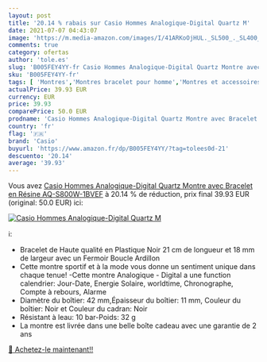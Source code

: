 ```yaml
---
layout: post
title: '20.14 % rabais sur Casio Hommes Analogique-Digital Quartz M'
date: 2021-07-07 04:43:07
image: 'https://m.media-amazon.com/images/I/41ARKoOjHUL._SL500_._SL400_.jpg'
comments: true
category: ofertas
author: 'tole.es'
slug: 'B005FEY4YY-fr Casio Hommes Analogique-Digital Quartz Montre avec...'
sku: 'B005FEY4YY-fr'
tags: [ 'Montres','Montres bracelet pour homme','Montres et accessoires','Montres homme','casio', ]
actualPrice: 39.93 EUR
currency: EUR
price: 39.93
comparePrice: 50.0 EUR
prodname: 'Casio Hommes Analogique-Digital Quartz Montre avec Bracelet en Résine AQ-S800W-1BVEF'
country: 'fr'
flag: '🇫🇷'
brand: 'Casio'
buyurl: 'https://www.amazon.fr/dp/B005FEY4YY/?tag=tolees0d-21'
descuento: '20.14'
average: '39.93'
---
```


Vous avez [Casio Hommes Analogique-Digital Quartz Montre avec Bracelet en Résine AQ-S800W-1BVEF](https://www.amazon.fr/dp/B005FEY4YY/?tag=tolees0d-21)  à  20.14 % de réduction, prix final  39.93 EUR (original: 50.0 EUR) ici:

[![Casio Hommes Analogique-Digital Quartz M](https://m.media-amazon.com/images/I/41ARKoOjHUL._SL500_._SL400_.jpg)](https://www.amazon.fr/dp/B005FEY4YY/?tag=tolees0d-21)

ℹ️:

- Bracelet de Haute qualité en Plastique Noir 21 cm de longueur et 18 mm de largeur avec un Fermoir Boucle Ardillon
- Cette montre sportif et à la mode vous donne un sentiment unique dans chaque tenue! -Cette montre Analogique - Digital a une function calendrier: Jour-Date, Energie Solaire, worldtime, Chronographe, Compte à rebours, Alarme
- Diamètre du boîtier: 42 mm,Épaisseur du boîtier: 11 mm, Couleur du boîtier: Noir et Couleur du cadran: Noir
- Résistant à leau: 10 bar-Poids: 32 g
- La montre est livrée dans une belle boîte cadeau avec une garantie de 2 ans

[🛒 Achetez-le maintenant!!](https://www.amazon.fr/dp/B005FEY4YY/?tag=tolees0d-21)
